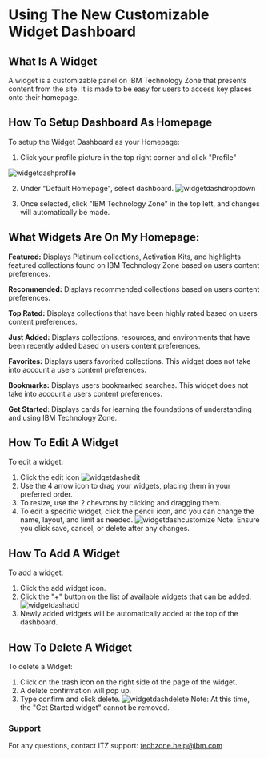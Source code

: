 # Using The New Customizable Widget Dashboard 

## What Is A Widget
A widget is a customizable panel on IBM Technology Zone that presents content from the site. It is made to be easy for users to access key places onto their homepage.

## How To Setup Dashboard As Homepage
To setup the Widget Dashboard as your Homepage:

1. Click your profile picture in the top right corner and click "Profile"

![widgetdashprofile](https://github.com/IBM/itz-support-public/blob/main/IBM-Technology-Zone/IBM-Technology-Zone-Runbooks/Images/widgetdashprofile1.png)

2. Under "Default Homepage", select dashboard. 
![widgetdashdropdown](https://github.com/IBM/itz-support-public/blob/main/IBM-Technology-Zone/IBM-Technology-Zone-Runbooks/Images/widgetdashdh.png)


3. Once selected, click "IBM Technology Zone" in the top left, and changes will automatically be made.

## What Widgets Are On My Homepage:

**Featured:** Displays Platinum collections, Activation Kits, and highlights featured collections found on IBM Technology Zone based on users content preferences.

**Recommended:** Displays recommended collections based on users content preferences.

**Top Rated:** Displays collections that have been highly rated based on users content preferences.

**Just Added:** Displays collections, resources, and environments that have been recently added based on users content preferences.

**Favorites:** Displays users favorited collections. This widget does not take into account a users content preferences.

**Bookmarks:** Displays users bookmarked searches. This widget does not take into account a users content preferences.

**Get Started**: Displays cards for learning the foundations of understanding and using IBM Technology Zone.

## How To Edit A Widget
To edit a widget:

1. Click the edit icon ![widgetdashedit](https://github.com/IBM/itz-support-public/blob/main/IBM-Technology-Zone/IBM-Technology-Zone-Runbooks/Images/widgetdashedit.png)
2. Use the 4 arrow icon to drag your widgets, placing them in your preferred order.
3. To resize, use the 2 chevrons by clicking and dragging them.
4. To edit a specific widget, click the pencil icon, and you can change the name, layout, and limit as needed. 
![widgetdashcustomize](https://github.com/IBM/itz-support-public/blob/main/IBM-Technology-Zone/IBM-Technology-Zone-Runbooks/Images/widgetdashcustomize.png)
Note: Ensure you click save, cancel, or delete after any changes.

## How To Add A Widget
To add a widget:

1. Click the add widget icon.
2. Click the "+" button on the list of available widgets that can be added. 
![widgetdashadd](https://github.com/IBM/itz-support-public/blob/main/IBM-Technology-Zone/IBM-Technology-Zone-Runbooks/Images/widgetdashadd.png)
3. Newly added widgets will be automatically added at the top of the dashboard.

## How To Delete A Widget
To delete a Widget:

1. Click on the trash icon on the right side of the page of the widget.
2. A delete confirmation will pop up.
3. Type confirm and click delete.
![widgetdashdelete](https://github.com/IBM/itz-support-public/blob/main/IBM-Technology-Zone/IBM-Technology-Zone-Runbooks/Images/widgetdashdelete.png)
Note: At this time, the "Get Started widget" cannot be removed.  

### Support

For any questions, contact ITZ support: techzone.help@ibm.com


